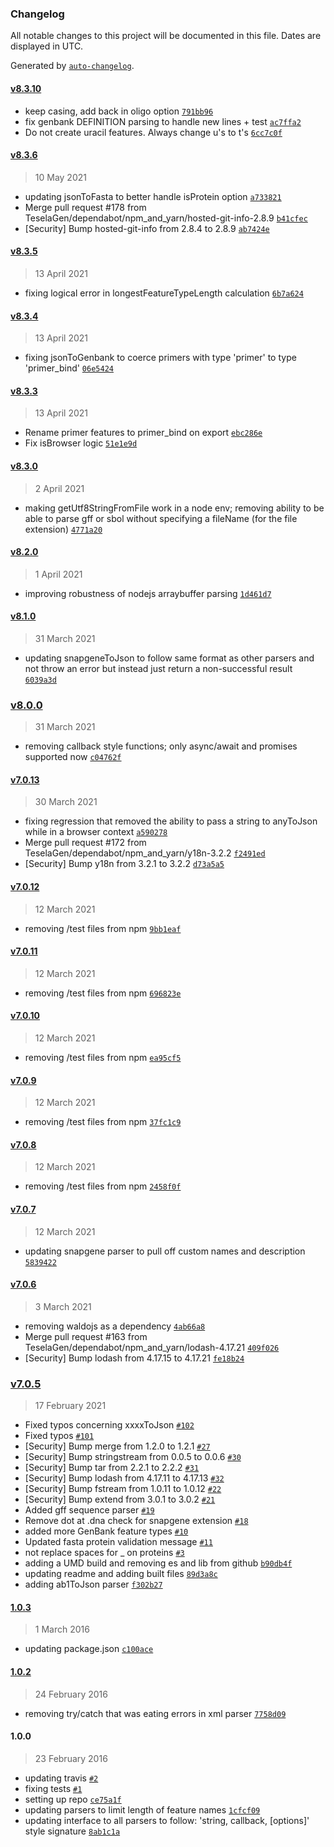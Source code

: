 ### Changelog

All notable changes to this project will be documented in this file. Dates are displayed in UTC.

Generated by [`auto-changelog`](https://github.com/CookPete/auto-changelog).

#### [v8.3.10](https://github.com/TeselaGen/ve-sequence-parsers/compare/v8.3.6...v8.3.10)

- keep casing, add back in oligo option [`791bb96`](https://github.com/TeselaGen/ve-sequence-parsers/commit/791bb96f9f64aac1c96101d8414044fc3df6559f)
- fix genbank DEFINITION parsing to handle new lines + test [`ac7ffa2`](https://github.com/TeselaGen/ve-sequence-parsers/commit/ac7ffa231eeac4888575657c5332ae0e361512a4)
- Do not create uracil features. Always change u's to t's [`6cc7c0f`](https://github.com/TeselaGen/ve-sequence-parsers/commit/6cc7c0fd2b9016240478850b285f782e3517f79a)

#### [v8.3.6](https://github.com/TeselaGen/ve-sequence-parsers/compare/v8.3.5...v8.3.6)

> 10 May 2021

- updating jsonToFasta to better handle isProtein option [`a733821`](https://github.com/TeselaGen/ve-sequence-parsers/commit/a7338217b29890243493f51514fb16cce53f8291)
- Merge pull request #178 from TeselaGen/dependabot/npm_and_yarn/hosted-git-info-2.8.9 [`b41cfec`](https://github.com/TeselaGen/ve-sequence-parsers/commit/b41cfec1ded1bdf1e7815c6f1a1b17424f26fe10)
- [Security] Bump hosted-git-info from 2.8.4 to 2.8.9 [`ab7424e`](https://github.com/TeselaGen/ve-sequence-parsers/commit/ab7424e30992a7019b60016bcfee4a0566e387eb)

#### [v8.3.5](https://github.com/TeselaGen/ve-sequence-parsers/compare/v8.3.4...v8.3.5)

> 13 April 2021

- fixing logical error in longestFeatureTypeLength calculation [`6b7a624`](https://github.com/TeselaGen/ve-sequence-parsers/commit/6b7a6242d4f97a3a96df176033dafad6aa5a6666)

#### [v8.3.4](https://github.com/TeselaGen/ve-sequence-parsers/compare/v8.3.3...v8.3.4)

> 13 April 2021

- fixing jsonToGenbank to coerce primers with type 'primer' to type 'primer_bind' [`06e5424`](https://github.com/TeselaGen/ve-sequence-parsers/commit/06e5424043d9061fcb13360bc672a6d08c81e59a)

#### [v8.3.3](https://github.com/TeselaGen/ve-sequence-parsers/compare/v8.3.0...v8.3.3)

> 13 April 2021

- Rename primer features to primer_bind on export [`ebc286e`](https://github.com/TeselaGen/ve-sequence-parsers/commit/ebc286e923a47c2ab91a90ad699e023548777d84)
- Fix isBrowser logic [`51e1e9d`](https://github.com/TeselaGen/ve-sequence-parsers/commit/51e1e9d5771c0c5590141a110a1bfd18aa4e79a9)

#### [v8.3.0](https://github.com/TeselaGen/ve-sequence-parsers/compare/v8.2.0...v8.3.0)

> 2 April 2021

- making getUtf8StringFromFile work in a node env; removing ability to be able to parse gff or sbol without specifying a fileName (for the file extension) [`4771a20`](https://github.com/TeselaGen/ve-sequence-parsers/commit/4771a200d2ca563e99c74a8a93c8e0445b10b52c)

#### [v8.2.0](https://github.com/TeselaGen/ve-sequence-parsers/compare/v8.1.0...v8.2.0)

> 1 April 2021

- improving robustness of nodejs arraybuffer parsing [`1d461d7`](https://github.com/TeselaGen/ve-sequence-parsers/commit/1d461d76104661e7805db099ea4ae15310bd5a64)

#### [v8.1.0](https://github.com/TeselaGen/ve-sequence-parsers/compare/v8.0.0...v8.1.0)

> 31 March 2021

- updating snapgeneToJson to follow same format as other parsers and not throw an error but instead just return a non-successful result [`6039a3d`](https://github.com/TeselaGen/ve-sequence-parsers/commit/6039a3d25973bae729a41f827fec8189b49c9a16)

### [v8.0.0](https://github.com/TeselaGen/ve-sequence-parsers/compare/v7.0.13...v8.0.0)

> 31 March 2021

- removing callback style functions; only async/await and promises supported now [`c04762f`](https://github.com/TeselaGen/ve-sequence-parsers/commit/c04762f122e909a43d5283451a335d97fce35368)

#### [v7.0.13](https://github.com/TeselaGen/ve-sequence-parsers/compare/v7.0.12...v7.0.13)

> 30 March 2021

- fixing regression that removed the ability to pass a string to anyToJson while in a browser context [`a590278`](https://github.com/TeselaGen/ve-sequence-parsers/commit/a59027822cbfd44ac3ae5fd81df94a7a59b45a56)
- Merge pull request #172 from TeselaGen/dependabot/npm_and_yarn/y18n-3.2.2 [`f2491ed`](https://github.com/TeselaGen/ve-sequence-parsers/commit/f2491edb6adbc2249111d5d49f8ffcc78bc7cad7)
- [Security] Bump y18n from 3.2.1 to 3.2.2 [`d73a5a5`](https://github.com/TeselaGen/ve-sequence-parsers/commit/d73a5a5fe0db7491b88284fc5475302079c704f2)

#### [v7.0.12](https://github.com/TeselaGen/ve-sequence-parsers/compare/v7.0.11...v7.0.12)

> 12 March 2021

- removing /test files from npm [`9bb1eaf`](https://github.com/TeselaGen/ve-sequence-parsers/commit/9bb1eaf32b5fbbff2139b23abfc0e4af20973289)

#### [v7.0.11](https://github.com/TeselaGen/ve-sequence-parsers/compare/v7.0.10...v7.0.11)

> 12 March 2021

- removing /test files from npm [`696823e`](https://github.com/TeselaGen/ve-sequence-parsers/commit/696823ea6130a6339a8c5032b04b4a286413d40e)

#### [v7.0.10](https://github.com/TeselaGen/ve-sequence-parsers/compare/v7.0.9...v7.0.10)

> 12 March 2021

- removing /test files from npm [`ea95cf5`](https://github.com/TeselaGen/ve-sequence-parsers/commit/ea95cf55edc6b8e88f113ad4128e6efa9f6cb595)

#### [v7.0.9](https://github.com/TeselaGen/ve-sequence-parsers/compare/v7.0.8...v7.0.9)

> 12 March 2021

- removing /test files from npm [`37fc1c9`](https://github.com/TeselaGen/ve-sequence-parsers/commit/37fc1c975fb3cdee75159b22639e3db5d08a70d0)

#### [v7.0.8](https://github.com/TeselaGen/ve-sequence-parsers/compare/v7.0.7...v7.0.8)

> 12 March 2021

- removing /test files from npm [`2458f0f`](https://github.com/TeselaGen/ve-sequence-parsers/commit/2458f0f0ed14705ca04b9d63c60de06f6e5174f0)

#### [v7.0.7](https://github.com/TeselaGen/ve-sequence-parsers/compare/v7.0.6...v7.0.7)

> 12 March 2021

- updating snapgene parser to pull off custom names and description [`5839422`](https://github.com/TeselaGen/ve-sequence-parsers/commit/58394225beaccb3750cf0d9255d96d4b48051daa)

#### [v7.0.6](https://github.com/TeselaGen/ve-sequence-parsers/compare/v7.0.5...v7.0.6)

> 3 March 2021

- removing waldojs as a dependency [`4ab66a8`](https://github.com/TeselaGen/ve-sequence-parsers/commit/4ab66a8937983180dbac68f8e5c89715dd070f78)
- Merge pull request #163 from TeselaGen/dependabot/npm_and_yarn/lodash-4.17.21 [`409f026`](https://github.com/TeselaGen/ve-sequence-parsers/commit/409f026dc590d35289b37a445e5eafa6664f32ee)
- [Security] Bump lodash from 4.17.15 to 4.17.21 [`fe18b24`](https://github.com/TeselaGen/ve-sequence-parsers/commit/fe18b2450537756ccf1e46590f78bac2d9fa3211)

### [v7.0.5](https://github.com/TeselaGen/ve-sequence-parsers/compare/1.0.3...v7.0.5)

> 17 February 2021

- Fixed typos concerning xxxxToJson [`#102`](https://github.com/TeselaGen/ve-sequence-parsers/pull/102)
- Fixed typos [`#101`](https://github.com/TeselaGen/ve-sequence-parsers/pull/101)
- [Security] Bump merge from 1.2.0 to 1.2.1 [`#27`](https://github.com/TeselaGen/ve-sequence-parsers/pull/27)
- [Security] Bump stringstream from 0.0.5 to 0.0.6 [`#30`](https://github.com/TeselaGen/ve-sequence-parsers/pull/30)
- [Security] Bump tar from 2.2.1 to 2.2.2 [`#31`](https://github.com/TeselaGen/ve-sequence-parsers/pull/31)
- [Security] Bump lodash from 4.17.11 to 4.17.13 [`#32`](https://github.com/TeselaGen/ve-sequence-parsers/pull/32)
- [Security] Bump fstream from 1.0.11 to 1.0.12 [`#22`](https://github.com/TeselaGen/ve-sequence-parsers/pull/22)
- [Security] Bump extend from 3.0.1 to 3.0.2 [`#21`](https://github.com/TeselaGen/ve-sequence-parsers/pull/21)
- Added gff sequence parser [`#19`](https://github.com/TeselaGen/ve-sequence-parsers/pull/19)
- Remove dot at .dna check for snapgene extension [`#18`](https://github.com/TeselaGen/ve-sequence-parsers/pull/18)
- added more GenBank feature types [`#10`](https://github.com/TeselaGen/ve-sequence-parsers/pull/10)
- Updated fasta protein validation message [`#11`](https://github.com/TeselaGen/ve-sequence-parsers/pull/11)
- not replace spaces for _ on proteins [`#3`](https://github.com/TeselaGen/ve-sequence-parsers/pull/3)
- adding a UMD build and removing es and lib from github [`b90db4f`](https://github.com/TeselaGen/ve-sequence-parsers/commit/b90db4fd27ff68279cab5a998b067780cda6a7b2)
- updating readme and adding built files [`89d3a8c`](https://github.com/TeselaGen/ve-sequence-parsers/commit/89d3a8c2969bba954e7c322bf3884654e34d687a)
- adding ab1ToJson parser [`f302b27`](https://github.com/TeselaGen/ve-sequence-parsers/commit/f302b2720f8b59ad171195ae12cfe7b487fc0b6d)

#### [1.0.3](https://github.com/TeselaGen/ve-sequence-parsers/compare/1.0.2...1.0.3)

> 1 March 2016

- updating package.json [`c100ace`](https://github.com/TeselaGen/ve-sequence-parsers/commit/c100ace89897de384a446673bdee62fc7887cdfa)

#### [1.0.2](https://github.com/TeselaGen/ve-sequence-parsers/compare/1.0.0...1.0.2)

> 24 February 2016

- removing try/catch that was eating errors in xml parser [`7758d09`](https://github.com/TeselaGen/ve-sequence-parsers/commit/7758d09a0165236bb877e3265f1cffb549fb2af6)

#### 1.0.0

> 23 February 2016

- updating travis [`#2`](https://github.com/TeselaGen/ve-sequence-parsers/pull/2)
- fixing tests [`#1`](https://github.com/TeselaGen/ve-sequence-parsers/pull/1)
- setting up repo [`ce75a1f`](https://github.com/TeselaGen/ve-sequence-parsers/commit/ce75a1f17ea45351d89b0616b6853d2415ab3c10)
- updating parsers to limit length of feature names [`1cfcf09`](https://github.com/TeselaGen/ve-sequence-parsers/commit/1cfcf093dc089b20a9150e760e3dc9b3baef60b7)
- updating interface to all parsers to follow: 'string, callback, [options]' style signature [`8ab1c1a`](https://github.com/TeselaGen/ve-sequence-parsers/commit/8ab1c1ad31340a98810a7b7af4c00fa17af5d404)
